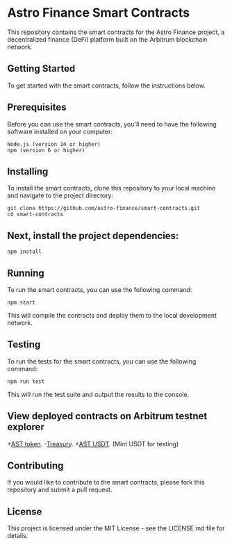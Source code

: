 # Astro Finance Smart Contracts
This repository contains the smart contracts for the Astro Finance project, a decentralized finance (DeFi) platform built on the Arbitrum blockchain network.

## Getting Started
To get started with the smart contracts, follow the instructions below.

## Prerequisites
Before you can use the smart contracts, you'll need to have the following software installed on your computer:
```
Node.js (version 14 or higher)
npm (version 6 or higher)
```

## Installing
To install the smart contracts, clone this repository to your local machine and navigate to the project directory:

``` 
git clone https://github.com/astro-finance/smart-contracts.git
cd smart-contracts
```

## Next, install the project dependencies:

 
```
npm install
```

## Running
To run the smart contracts, you can use the following command:

```
npm start
```

This will compile the contracts and deploy them to the local development network.

## Testing
To run the tests for the smart contracts, you can use the following command:

```
npm run test
```

This will run the test suite and output the results to the console.

## View deployed contracts on Arbitrum testnet explorer
+[AST token](https://goerli-rollup-explorer.arbitrum.io/address/0xeF27d07276bAE185788FAbCB5943dAb77F110C9C).
-[Treasury](https://goerli-rollup-explorer.arbitrum.io/address/0x13e3B3213BD2Eb6E0b63b09FFfF7d1F96E7F54F4).
+[AST USDT](https://goerli-rollup-explorer.arbitrum.io/address/0xFbBB51Bf0200937926aB0F9D6a4d6fa65a1de999). (Mint USDT for testing)


## Contributing
If you would like to contribute to the smart contracts, please fork this repository and submit a pull request.

## License
This project is licensed under the MIT License - see the LICENSE.md file for details.





